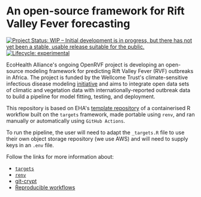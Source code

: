 
<!-- README.md is generated from README.Rmd. Please edit that file -->

# An open-source framework for Rift Valley Fever forecasting

<!-- badges: start -->

[![Project Status: WIP – Initial development is in progress, but there
has not yet been a stable, usable release suitable for the
public.](https://www.repostatus.org/badges/latest/wip.svg)](https://www.repostatus.org/#wip)
[![Lifecycle:
experimental](https://img.shields.io/badge/lifecycle-experimental-orange.svg)](https://lifecycle.r-lib.org/articles/stages.html#experimental)

EcoHealth Alliance's ongoing OpenRVF project is developing an open-source modeling framework for predicting Rift Valley Fever (RVF) outbreaks in Africa. The project is funded by the Wellcome Trust's climate-sensitive infectious disease modeling [initiative](https://wellcome.org/news/digital-tools-climate-sensitive-infectious-disease) and aims to integrate open data sets of climatic and vegetation data with internationally-reported outbreak data to build a pipeline for model fitting, testing, and deployment.

This repository is based on EHA's [template repository](https://github.com/ecohealthalliance/container-template) of a containerised R workflow built on the
`targets` framework, made portable using `renv`, and ran manually or
automatically using `GitHub Actions`. 

To run the pipeline, the user will need to adapt the `_targets.R` file to use their own object storage repository (we use AWS) and will need to supply keys in an `.env` file. 

Follow the links for more information about:

- [`targets`](https://ecohealthalliance.github.io/eha-ma-handbook/3-projects.html#targets)
- [`renv`](https://ecohealthalliance.github.io/eha-ma-handbook/3-projects.html#package-management-with-renv)  
- [git-crypt](https://ecohealthalliance.github.io/eha-ma-handbook/16-encryption.html)
- [Reproducible
  workflows](https://github.com/ecohealthalliance/building-blocks-of-reproducibility)
